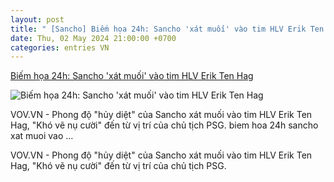 ```yaml
---
layout: post
title: " [Sancho] Biếm họa 24h: Sancho 'xát muối' vào tim HLV Erik Ten Hag"
date: Thu, 02 May 2024 21:00:00 +0700
categories: entries VN
---
```

[Biếm họa 24h: Sancho 'xát muối' vào tim HLV Erik Ten Hag](https://vov.vn/the-thao/biem-hoa-24h-sancho-xat-muoi-vao-tim-hlv-erik-ten-hag-post1092685.vov)

![Biếm họa 24h: Sancho 'xát muối' vào tim HLV Erik Ten Hag](https://vov-media.emitech.vn/sites/default/files/styles/og_image/public/2024-05/Cover.jpg?v=1714663750)

VOV.VN - Phong độ "hủy diệt" của Sancho xát muối vào tim HLV Erik Ten Hag, "Khó vẽ nụ cười" đến từ vị trí của chủ tịch PSG. biem hoa 24h sancho xat muoi vao ...

VOV.VN - Phong độ "hủy diệt" của Sancho xát muối vào tim HLV Erik Ten Hag, "Khó vẽ nụ cười" đến từ vị trí của chủ tịch PSG.

